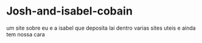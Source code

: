 # Josh-and-isabel-cobain
um site sobre eu e a isabel que deposita lai dentro varias sites uteis e ainda tem nossa cara 
